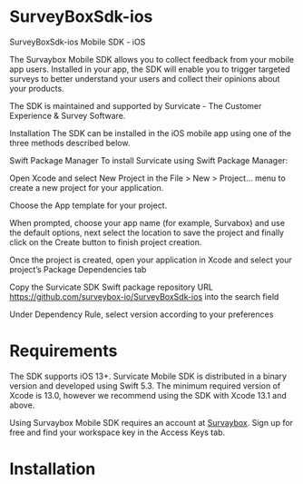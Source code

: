 # SurveyBoxSdk-ios
SurveyBoxSdk-ios
Mobile SDK - iOS

The Survaybox Mobile SDK allows you to collect feedback from your mobile app users. Installed in your app, the SDK will enable you to trigger targeted surveys to better understand your users and collect their opinions about your products.

The SDK is maintained and supported by Survicate - The Customer Experience & Survey Software.

Installation The SDK can be installed in the iOS mobile app using one of the three methods described below.

Swift Package Manager To install Survicate using Swift Package Manager:

Open Xcode and select New Project in the File > New > Project… menu to create a new project for your application.

Choose the App template for your project.

When prompted, choose your app name (for example, Survabox) and use the default options, next select the location to save the project and finally click on the Create button to finish project creation.

Once the project is created, open your application in Xcode and select your project’s Package Dependencies tab

Copy the Survicate SDK Swift package repository URL https://github.com/surveybox-io/SurveyBoxSdk-ios into the search field

Under Dependency Rule, select version according to your preferences

# Requirements

The SDK supports iOS 13+. Survicate Mobile SDK is distributed in a binary version and developed using Swift 5.3. The minimum required version of Xcode is 13.0, however we recommend using the SDK with Xcode 13.1 and above.

Using Survaybox Mobile SDK requires an account at [Survaybox](https://surveybox.io/). Sign up for free and find your workspace key in the Access Keys tab.

# Installation


